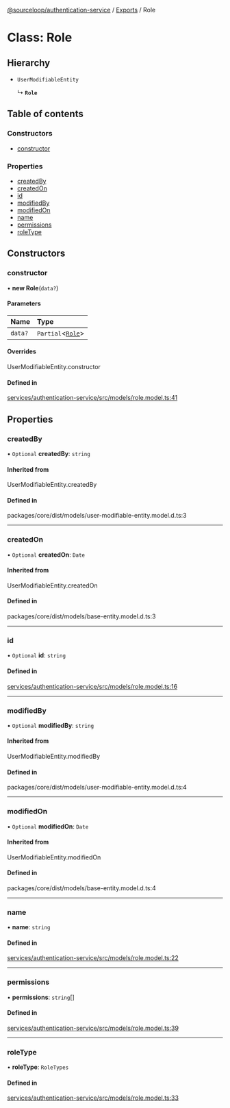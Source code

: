 [@sourceloop/authentication-service](../README.md) / [Exports](../modules.md) / Role

# Class: Role

## Hierarchy

- `UserModifiableEntity`

  ↳ **`Role`**

## Table of contents

### Constructors

- [constructor](Role.md#constructor)

### Properties

- [createdBy](Role.md#createdby)
- [createdOn](Role.md#createdon)
- [id](Role.md#id)
- [modifiedBy](Role.md#modifiedby)
- [modifiedOn](Role.md#modifiedon)
- [name](Role.md#name)
- [permissions](Role.md#permissions)
- [roleType](Role.md#roletype)

## Constructors

### constructor

• **new Role**(`data?`)

#### Parameters

| Name | Type |
| :------ | :------ |
| `data?` | `Partial`<[`Role`](Role.md)\> |

#### Overrides

UserModifiableEntity.constructor

#### Defined in

[services/authentication-service/src/models/role.model.ts:41](https://github.com/codeweb05/repo1/blob/a4cf318/services/authentication-service/src/models/role.model.ts#L41)

## Properties

### createdBy

• `Optional` **createdBy**: `string`

#### Inherited from

UserModifiableEntity.createdBy

#### Defined in

packages/core/dist/models/user-modifiable-entity.model.d.ts:3

___

### createdOn

• `Optional` **createdOn**: `Date`

#### Inherited from

UserModifiableEntity.createdOn

#### Defined in

packages/core/dist/models/base-entity.model.d.ts:3

___

### id

• `Optional` **id**: `string`

#### Defined in

[services/authentication-service/src/models/role.model.ts:16](https://github.com/codeweb05/repo1/blob/a4cf318/services/authentication-service/src/models/role.model.ts#L16)

___

### modifiedBy

• `Optional` **modifiedBy**: `string`

#### Inherited from

UserModifiableEntity.modifiedBy

#### Defined in

packages/core/dist/models/user-modifiable-entity.model.d.ts:4

___

### modifiedOn

• `Optional` **modifiedOn**: `Date`

#### Inherited from

UserModifiableEntity.modifiedOn

#### Defined in

packages/core/dist/models/base-entity.model.d.ts:4

___

### name

• **name**: `string`

#### Defined in

[services/authentication-service/src/models/role.model.ts:22](https://github.com/codeweb05/repo1/blob/a4cf318/services/authentication-service/src/models/role.model.ts#L22)

___

### permissions

• **permissions**: `string`[]

#### Defined in

[services/authentication-service/src/models/role.model.ts:39](https://github.com/codeweb05/repo1/blob/a4cf318/services/authentication-service/src/models/role.model.ts#L39)

___

### roleType

• **roleType**: `RoleTypes`

#### Defined in

[services/authentication-service/src/models/role.model.ts:33](https://github.com/codeweb05/repo1/blob/a4cf318/services/authentication-service/src/models/role.model.ts#L33)
